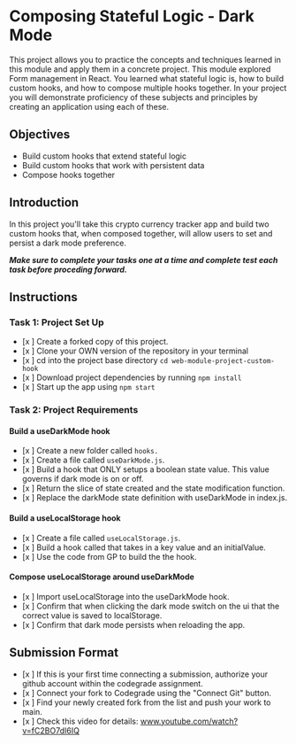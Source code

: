 # Composing Stateful Logic - Dark Mode

This project allows you to practice the concepts and techniques learned in this module and apply them in a concrete project. This module explored Form management in React. You learned what stateful logic is, how to build custom hooks, and how to compose multiple hooks together. In your project you will demonstrate proficiency of these subjects and principles by creating an application using each of these.

## Objectives

- Build custom hooks that extend stateful logic
- Build custom hooks that work with persistent data
- Compose hooks together

## Introduction

In this project you'll take this crypto currency tracker app and build two custom hooks that, when composed together, will allow users to set and persist a dark mode preference.

**_Make sure to complete your tasks one at a time and complete test each task before proceding forward._**

## Instructions

### Task 1: Project Set Up

- [x ] Create a forked copy of this project.
- [x ] Clone your OWN version of the repository in your terminal
- [x ] cd into the project base directory `cd web-module-project-custom-hook`
- [x ] Download project dependencies by running `npm install`
- [x ] Start up the app using `npm start`

### Task 2: Project Requirements

#### Build a useDarkMode hook

- [x ] Create a new folder called `hooks.`
- [x ] Create a file called `useDarkMode.js`.
- [x ] Build a hook that ONLY setups a boolean state value. This value governs if dark mode is on or off.
- [x ] Return the slice of state created and the state modification function.
- [x ] Replace the darkMode state definition with useDarkMode in index.js.

#### Build a useLocalStorage hook

- [x ] Create a file called `useLocalStorage.js`.
- [x ] Build a hook called that takes in a key value and an initialValue.
- [x ] Use the code from GP to build the the hook.

#### Compose useLocalStorage around useDarkMode

- [x ] Import useLocalStorage into the useDarkMode hook.
- [x ] Confirm that when clicking the dark mode switch on the ui that the correct value is saved to localStorage.
- [x ] Confirm that dark mode persists when reloading the app.

## Submission Format

- [x ] If this is your first time connecting a submission, authorize your github account within the codegrade assignment.
- [x ] Connect your fork to Codegrade using the "Connect Git" button.
- [x ] Find your newly created fork from the list and push your work to main.
- [x ] Check this video for details: www.youtube.com/watch?v=fC2BO7dI6IQ
